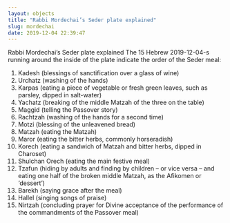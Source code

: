 ```yaml
---
layout: objects
title: "Rabbi Mordechai’s Seder plate explained"
slug: mordechai
date: 2019-12-04 22:39:47
---
```

Rabbi Mordechai’s Seder plate explained  The 15 Hebrew 2019-12-04-s running around the inside of the plate indicate the order of the Seder meal:

1. Kadesh (blessings of sanctification over a glass of wine)
2. Urchatz (washing of the hands)
3. Karpas (eating a piece of vegetable or fresh green leaves, such as parsley, dipped in salt-water)
4. Yachatz (breaking of the middle Matzah of the three on the table)
5. Maggid (telling the Passover story)
6. Rachtzah (washing of the hands for a second time)
7. Motzi (blessing of the unleavened bread)
8. Matzah (eating the Matzah)
9. Maror (eating the bitter herbs, commonly horseradish)
10. Korech (eating a sandwich of Matzah and bitter herbs, dipped in Charoset)
11. Shulchan Orech (eating the main festive meal)
12. Tzafun (hiding by adults and finding by children – or vice versa – and eating one half of the broken middle Matzah, as the Afikomen or ‘dessert’)
13. Barekh (saying grace after the meal)
14.  Hallel (singing songs of praise)
15. Nirtzah (concluding prayer for Divine acceptance of the performance of the commandments of the Passover meal)

